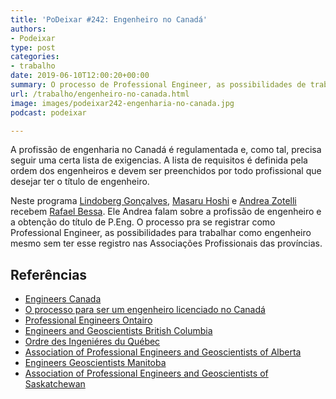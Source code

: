 ```yaml
---
title: 'PoDeixar #242: Engenheiro no Canadá'
authors:
- Podeixar
type: post
categories:
- trabalho
date: 2019-06-10T12:00:20+00:00
summary: O processo de Professional Engineer, as possibilidades de trabalho sem o registro na Associações Profissionais das províncias e muito mais.
url: /trabalho/engenheiro-no-canada.html
image: images/podeixar242-engenharia-no-canada.jpg
podcast: podeixar

---
```

A profissão de engenharia no Canadá é regulamentada e, como tal, precisa seguir uma certa lista de exigencias. A lista de requisitos é definida pela ordem dos engenheiros e devem ser preenchidos por todo profissional que desejar ter o título de engenheiro.

Neste programa [Lindoberg Gonçalves][1], [Masaru Hoshi][2] e [Andrea Zotelli][3] recebem <a rel="noreferrer noopener" aria-label="Rafael Bessa (opens in a new tab)" href="https://www.linkedin.com/in/rafael-bessa-da-costa-m-eng-079b7434" target="_blank">Rafael Bessa</a>. Ele Andrea falam sobre a profissão de engenheiro e a obtenção do título de P.Eng. O processo pra se registrar como Professional Engineer, as possibilidades para trabalhar como engenheiro mesmo sem ter esse registro nas Associações Profissionais das províncias.<figure></figure> <figure class="wp-block-embed-youtube wp-block-embed is-type-video is-provider-youtube wp-embed-aspect-16-9 wp-has-aspect-ratio">

<div class="wp-block-embed__wrapper">
  <span class="embed-youtube" style="text-align:center; display: block;"></span>
</div></figure>

## Referências

  * <a rel="noreferrer noopener" aria-label="Canadá Journal (opens in a new tab)" href="https://canadajournal.com.br/" target="_blank"></a><a rel="noreferrer noopener" aria-label=" (opens in a new tab)" href="https://engineerscanada.ca/" target="_blank">Engineers Canada</a>
  * <a rel="noreferrer noopener" aria-label="O processo para ser um engenheiro licenciado no Canadá (opens in a new tab)" href="https://newcomers.engineerscanada.ca/licensing-canada" target="_blank">O processo para ser um engenheiro licenciado no Canadá</a>
  * <a rel="noreferrer noopener" aria-label="Professional Engineers Ontairo (opens in a new tab)" href="http://www.peo.on.ca/" target="_blank">Professional Engineers Ontairo</a>
  * <a rel="noreferrer noopener" aria-label="Engineers and Geoscientists British Columbia (opens in a new tab)" href="https://www.egbc.ca/" target="_blank">Engineers and Geoscientists British Columbia</a>
  * <a rel="noreferrer noopener" aria-label="Ordre des Ingeniéres du Québec (opens in a new tab)" href="https://www.oiq.qc.ca/" target="_blank">Ordre des Ingeniéres du Québec</a>
  * <a rel="noreferrer noopener" aria-label="Association of Professional Engineers and Geoscientists of Alberta (opens in a new tab)" href="https://www.apega.ca/" target="_blank">Association of Professional Engineers and Geoscientists of Alberta</a>
  * <a rel="noreferrer noopener" aria-label="Engineers Geoscientists Manitoba (opens in a new tab)" href="http://www.apegm.mb.ca/" target="_blank">Engineers Geoscientists Manitoba</a>
  * <a href="https://www.apegs.ca/" target="_blank" rel="noreferrer noopener" aria-label="Association of Professional Engineers and Geoscientists of Saskatchewan (opens in a new tab)">Association of Professional Engineers and Geoscientists of Saskatchewan</a>



 [1]: /berg
 [2]: https://www.canadaagora.com/japa
 [3]: /andreazotelli
 [4]: https://vempra.ca/seguroviagem